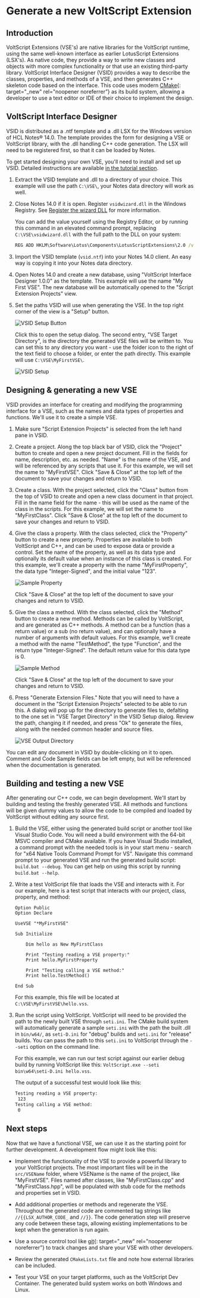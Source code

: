 # Generate a new VoltScript Extension

## Introduction

VoltScript Extensions (VSE's) are native libraries for the VoltScript runtime, using the same well-known interface as earlier LotusScript Extensions (LSX's). As native code, they provide a way to write new classes and objects with more complex functionality or that use an existing third-party library. VoltScript Interface Designer (VSID) provides a way to describe the classes, properties, and methods of a VSE, and then generates C++ skeleton code based on the interface. This code uses modern [CMake](https://cmake.org){: target="_new" rel="noopener noreferrer”} as its build system, allowing a developer to use a text editor or IDE of their choice to implement the design.

## VoltScript Interface Designer

VSID is distributed as a .ntf template and a .dll LSX for the Windows version of HCL Notes&reg; 14.0. The template provides the form for designing a VSE or VoltScript library, with the .dll handling C++ code generation. The LSX will need to be registered first, so that it can be loaded by Notes.

To get started designing your own VSE, you'll need to install and set up VSID. Detailed instructions are available [in the tutorial section](../tutorials/setup.md).

1. Extract the VSID template and .dll to a directory of your choice. This example will use the path `C:\VSE\`, your Notes data directory will work as well.

1. Close Notes 14.0 if it is open. Register `vsidwizard.dll` in the Windows Registry. See [Register the wizard DLL](../tutorials/setup.md#register-the-wizard-dll) for more information.

    You can add the value yourself using the Registry Editor, or by running this command in an elevated command prompt, replacing `C:\VSE\vsidwizard.dll` with the full path to the DLL on your system:

    ```cmd
    REG ADD HKLM\Software\Lotus\Components\LotusScriptExtensions\2.0 /v lsxwizard /t REG_SZ /d "C:\VSE\vsidwizard.dll" /f
    ```

1. Import the VSID template (`vsid.ntf`) into your Notes 14.0 client. An easy way is copying it into your Notes data directory.

1. Open Notes 14.0 and create a new database, using "VoltScript Interface Designer 1.0.0" as the template. This example will use the name "My First VSE". The new database will be automatically opened to the "Script Extension Projects" view.

1. Set the paths VSID will use when generating the VSE. In the top right corner of the view is a "Setup" button.

    ![VSID Setup Button](../assets/images/howto/generatevse/VoltScriptInterfaceDesigner-SetupButton.png)

    Click this to open the setup dialog. The second entry, "VSE Target Directory", is the directory the generated VSE files will be written to. You can set this to any directory you want - use the folder icon to the right of the text field to choose a folder, or enter the path directly. This example will use `C:\VSE\MyFirstVSE\`.

    ![VSID Setup](../assets/images/howto/generatevse/VoltScriptInterfaceDesigner-Setup.png)

## Designing & generating a new VSE

VSID provides an interface for creating and modifying the programming interface for a VSE, such as the names and data types of properties and functions. We'll use it to create a simple VSE.

1. Make sure "Script Extension Projects" is selected from the left hand pane in VSID.

1. Create a project. Along the top black bar of VSID, click the "Project" button to create and open a new project document. Fill in the fields for name, description, etc. as needed. "Name" is the name of the VSE, and will be referenced by any scripts that use it. For this example, we will set the name to "MyFirstVSE". Click "Save & Close" at the top left of the document to save your changes and return to VSID.

1. Create a class. With the project selected, click the "Class" button from the top of VSID to create and open a new class document in that project. Fill in the name field for the name - this will be used as the name of the class in the scripts. For this example, we will set the name to "MyFirstClass". Click "Save & Close" at the top left of the document to save your changes and return to VSID.

1. Give the class a property. With the class selected, click the "Property" button to create a new property. Properties are available to both VoltScript and C++, and can be used to expose data or provide a control. Set the name of the property, as well as its data type and optionally its default value when an instance of this class is created. For this example, we'll create a property with the name "MyFirstProperty", the data type "Integer-Signed", and the initial value "123".

    ![Sample Property](../assets/images/howto/generatevse/VoltScriptInterfaceDesigner-Property.png)

    Click "Save & Close" at the top left of the document to save your changes and return to VSID.

1. Give the class a method. With the class selected, click the "Method" button to create a new method. Methods can be called by VoltScript, and are generated as C++ methods. A method can be a function (has a return value) or a sub (no return value), and can optionally have a number of arguments with default values. For this example, we'll create a method with the name "TestMethod", the type "Function", and the return type "Integer-Signed". The default return value for this data type is 0.

    ![Sample Method](../assets/images/howto/generatevse/VoltScriptInterfaceDesigner-Method.png)

    Click "Save & Close" at the top left of the document to save your changes and return to VSID.

1. Press "Generate Extension Files." Note that you will need to have a document in the "Script Extension Projects" selected to be able to run this. A dialog will pop up for the directory to generate files to, defalting to the one set in "VSE Target Directory" in the VSID Setup dialog. Review the path, changing it if needed, and press "Ok" to generate the files, along with the needed common header and source files.

    ![VSE Output Directory](../assets/images/howto/generatevse/VoltScriptInterfaceDesigner-Output.png)

You can edit any document in VSID by double-clicking on it to open. Comment and Code Sample fields can be left empty, but will be referenced when the documentation is generated.

## Building and testing a new VSE

After generating our C++ code, we can begin development. We'll start by building and testing the freshly generated VSE. All methods and functions will be given dummy values to allow the code to be compiled and loaded by VoltScript without editing any source first.

1. Build the VSE, either using the generated build script or another tool like Visual Studio Code. You will need a build environment with the 64-bit MSVC compiler and CMake available. If you have Visual Studio installed, a command prompt with the needed tools is in your start menu - search for "x64 Native Tools Command Prompt for VS". Navigate this command prompt to your generated VSE and run the generated build script: `build.bat --debug`. You can get help on using this script by running `build.bat --help`.

1. Write a test VoltScript file that loads the VSE and interacts with it. For our example, here is a test script that interacts with our project, class, property, and method:

    ```VB
    Option Public
    Option Declare

    UseVSE "*MyFirstVSE"

    Sub Initialize

        Dim hello as New MyFirstClass

        Print "Testing reading a VSE property:"
        Print hello.MyFirstProperty

        Print "Testing calling a VSE method:"
        Print hello.TestMethod()

    End Sub
    ```

    For this example, this file will be located at `C:\VSE\MyFirstVSE\hello.vss`.

1. Run the script using VoltScript. VoltScript will need to be provided the path to the newly built VSE through `seti.ini`. The CMake build system will automatically generate a sample `seti.ini` with the path the built .dll in `bin/w64/`, as `seti-D.ini` for "debug" builds and `seti.ini` for "release" builds. You can pass the path to this `seti.ini` to VoltScript through the `--seti` option on the command line.

    For this example, we can run our test script against our earlier debug build by running VoltScript like this: `VoltScript.exe --seti bin\w64\seti-D.ini hello.vss`.

    The output of a successful test would look like this:

    ```cmd
    Testing reading a VSE property:
     123
    Testing calling a VSE method:
     0
    ```

## Next steps

Now that we have a functional VSE, we can use it as the starting point for further development. A development flow might look like this:

* Implement the functionality of the VSE to provide a powerful library to your VoltScript projects. The most important files will be in the `src/VSEName` folder, where VSEName is the name of the project, like "MyFirstVSE". Files named after classes, like "MyFirstClass.cpp" and "MyFirstClass.hpp", will be populated with stub code for the methods and properties set in VSID.

* Add additional properties or methods and regenerate the VSE. Throughout the generated code are commented tag strings like `//{{LSX_AUTHOR_CODE_` and `//}}`. The code generation step will preserve any code between these tags, allowing existing implementations to be kept when the generation is run again.

* Use a source control tool like [git](https://git-scm.com){: target="_new" rel="noopener noreferrer”} to track changes and share your VSE with other developers.

* Review the generated `CMakeLists.txt` file and note how external libraries can be included.

* Test your VSE on your target platforms, such as the VoltScript Dev Container. The generated build system works on both Windows and Linux.
